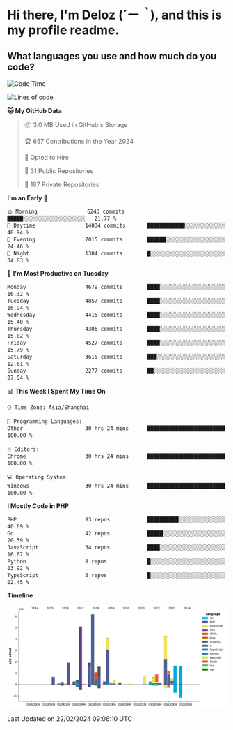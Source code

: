 # **Hi there, I'm Deloz (*´ー｀*), and this is my profile readme.**

## **What languages you use and how much do you code?**

<!--START_SECTION:waka-->
![Code Time](http://img.shields.io/badge/Code%20Time-3%2C350%20hrs%2044%20mins-blue)

![Lines of code](https://img.shields.io/badge/From%20Hello%20World%20I%27ve%20Written-36.1%20million%20lines%20of%20code-blue)

**🐱 My GitHub Data** 

> 📦 3.0 MB Used in GitHub's Storage 
 > 
> 🏆 657 Contributions in the Year 2024
 > 
> 💼 Opted to Hire
 > 
> 📜 31 Public Repositories 
 > 
> 🔑 187 Private Repositories 
 > 
**I'm an Early 🐤** 

```text
🌞 Morning                6243 commits        █████░░░░░░░░░░░░░░░░░░░░   21.77 % 
🌆 Daytime                14034 commits       ████████████░░░░░░░░░░░░░   48.94 % 
🌃 Evening                7015 commits        ██████░░░░░░░░░░░░░░░░░░░   24.46 % 
🌙 Night                  1384 commits        █░░░░░░░░░░░░░░░░░░░░░░░░   04.83 % 
```
📅 **I'm Most Productive on Tuesday** 

```text
Monday                   4679 commits        ████░░░░░░░░░░░░░░░░░░░░░   16.32 % 
Tuesday                  4857 commits        ████░░░░░░░░░░░░░░░░░░░░░   16.94 % 
Wednesday                4415 commits        ████░░░░░░░░░░░░░░░░░░░░░   15.40 % 
Thursday                 4306 commits        ████░░░░░░░░░░░░░░░░░░░░░   15.02 % 
Friday                   4527 commits        ████░░░░░░░░░░░░░░░░░░░░░   15.79 % 
Saturday                 3615 commits        ███░░░░░░░░░░░░░░░░░░░░░░   12.61 % 
Sunday                   2277 commits        ██░░░░░░░░░░░░░░░░░░░░░░░   07.94 % 
```


📊 **This Week I Spent My Time On** 

```text
🕑︎ Time Zone: Asia/Shanghai

💬 Programming Languages: 
Other                    30 hrs 24 mins      █████████████████████████   100.00 % 

🔥 Editors: 
Chrome                   30 hrs 24 mins      █████████████████████████   100.00 % 

💻 Operating System: 
Windows                  30 hrs 24 mins      █████████████████████████   100.00 % 
```

**I Mostly Code in PHP** 

```text
PHP                      83 repos            ██████████░░░░░░░░░░░░░░░   40.69 % 
Go                       42 repos            █████░░░░░░░░░░░░░░░░░░░░   20.59 % 
JavaScript               34 repos            ████░░░░░░░░░░░░░░░░░░░░░   16.67 % 
Python                   8 repos             █░░░░░░░░░░░░░░░░░░░░░░░░   03.92 % 
TypeScript               5 repos             █░░░░░░░░░░░░░░░░░░░░░░░░   02.45 % 
```



**Timeline**

![Lines of Code chart](https://raw.githubusercontent.com/deloz/deloz/main/assets/bar_graph.png)


 Last Updated on 22/02/2024 09:06:10 UTC
<!--END_SECTION:waka-->
